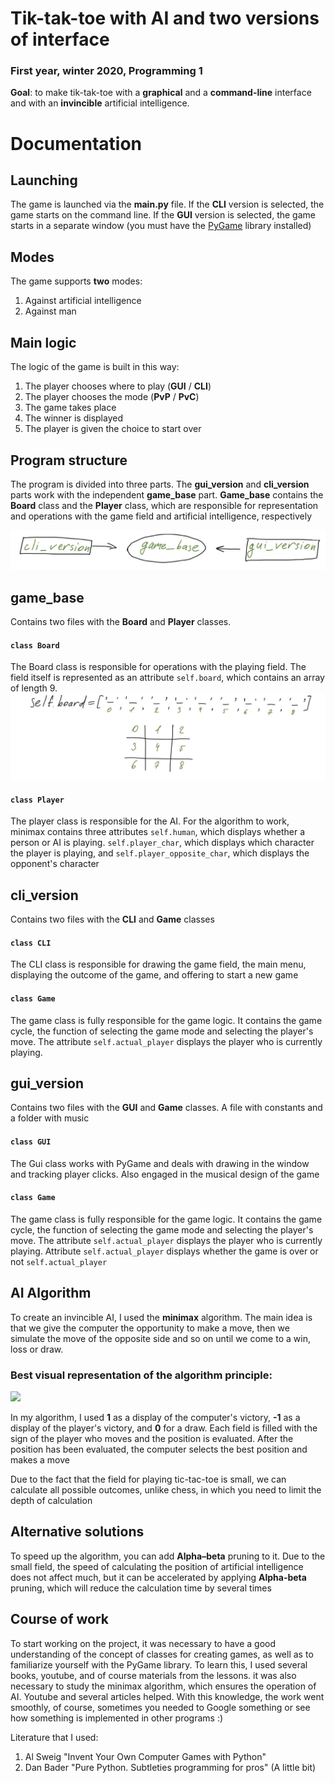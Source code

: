 # Tik-tak-toe with AI and two versions of interface
### First year, winter 2020, Programming 1

**Goal**: to make tik-tak-toe with a **graphical** and a **command-line** interface and with an **invincible** artificial intelligence.

# Documentation

## Launching 

The game is launched via the **main.py** file. 
If the **CLI** version is selected, the game starts on the command line. If the **GUI** version is selected, the game starts in a separate window (you must have the [PyGame](https://www.pygame.org/wiki/GettingStarted) library installed)

## Modes

The game supports **two** modes: 
1. Against artificial intelligence
2. Against man

## Main logic

The logic of the game is built in this way:
1. The player chooses where to play (**GUI** / **CLI**)
2. The player chooses the mode (**PvP** / **PvC**)
3. The game takes place
4. The winner is displayed
5. The player is given the choice to start over

## Program structure

The program is divided into three parts. The **gui_version** and **cli_version** parts work with the independent **game_base** part. **Game_base** contains the **Board** class and the **Player** class, which are responsible for representation and operations with the game field and artificial intelligence, respectively

<img src="pics/structure.jpg">

## game_base
Contains two files with the **Board** and **Player** classes. 

#### `class Board` 
The Board class is responsible for operations with the playing field. The field itself is represented as an attribute `self.board`, which contains an array of length 9.
<img src="pics/board.jpg">
#### `class Player`
The player class is responsible for the AI. For the algorithm to work, minimax contains three attributes `self.human`, which displays whether a person or AI is playing. `self.player_char`, which displays which character the player is playing, and `self.player_opposite_char`, which displays the opponent's character

## cli_version
Contains two files with the **CLI** and **Game** classes

#### `class CLI` 
The CLI class is responsible for drawing the game field, the main menu, displaying the outcome of the game, and offering to start a new game
#### `class Game` 
The game class is fully responsible for the game logic. It contains the game cycle, the function of selecting the game mode and selecting the player's move. The attribute `self.actual_player` displays the player who is currently playing.

## gui_version
Сontains two files with the **GUI** and **Game** classes. A file with constants and a folder with music

#### `class GUI` 
The Gui class works with PyGame and deals with drawing in the window and tracking player clicks. Also engaged in the musical design of the game
#### `class Game` 
The game class is fully responsible for the game logic. It contains the game cycle, the function of selecting the game mode and selecting the player's move. The attribute `self.actual_player` displays the player who is currently playing. Attribute `self.actual_player` displays whether the game is over or not `self.actual_player`

## AI Algorithm 

To create an invincible AI, I used the **minimax** algorithm.
The main idea is that we give the computer the opportunity to make a move, then we simulate the move of the opposite side and so on until we come to a win, loss or draw. 

### Best visual representation of the algorithm principle:
<img src="pics/alg.jpg">

In my algorithm, I used **1** as a display of the computer's victory, **-1** as a display of the player's victory, and **0** for a draw. Each field is filled with the sign of the player who moves and the position is evaluated. After the position has been evaluated, the computer selects the best position and makes a move

Due to the fact that the field for playing tic-tac-toe is small, we can calculate all possible outcomes, unlike chess, in which you need to limit the depth of calculation

## Alternative solutions

To speed up the algorithm, you can add **Alpha–beta** pruning to it. 
Due to the small field, the speed of calculating the position of artificial intelligence does not affect much, but it can be accelerated by applying **Alpha-beta** pruning, which will reduce the calculation time by several times


## Course of work

To start working on the project, it was necessary to have a good understanding of the concept of classes for creating games, as well as to familiarize yourself with the PyGame library. To learn this, I used several books, youtube, and of course materials from the lessons.
it was also necessary to study the minimax algorithm, which ensures the operation of AI. Youtube and several articles helped.
With this knowledge, the work went smoothly, of course, sometimes you needed to Google something or see how something is implemented in other programs :)

Literature that I used:
  1. Al Sweig "Invent Your Own Computer Games with Python"
  2. Dan Bader "Pure Python. Subtleties programming for pros" (A little bit) 